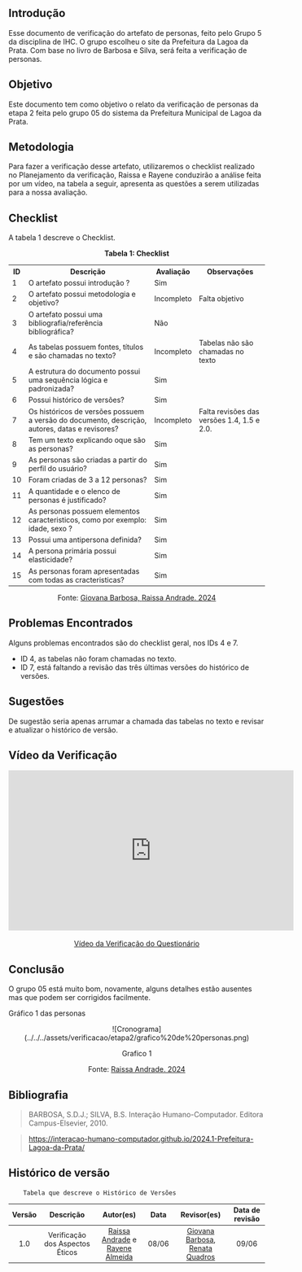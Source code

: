 ## Introdução 
Esse documento de verificação do artefato de personas, feito pelo Grupo 5 da disciplina de IHC. O grupo escolheu o site da Prefeitura da Lagoa da Prata. Com base no livro de Barbosa e Silva, será feita a verificação de personas.
## Objetivo 
Este documento tem como objetivo o relato da verificação de personas da etapa 2 feita pelo grupo 05 do sistema da Prefeitura Municipal de Lagoa da Prata.
## Metodologia 
Para fazer a verificação desse artefato, utilizaremos o checklist realizado no Planejamento da verificação, Raissa e Rayene conduzirão a análise feita por um vídeo, na tabela a seguir, apresenta as questões a serem utilizadas para a nossa avaliação.


## Checklist 

A tabela 1 descreve o Checklist.
<center>
    <p><strong>Tabela 1: Checklist</strong></p>
    <table>
        <tr>
            <th>ID</th>
            <th>Descrição</th>
            <th>Avaliação</th>
            <th>Observações</th>
        </tr>
        <tr>
            <td>1</td>
            <td>O artefato possui introdução ?</td>
            <td>Sim</td>
            <td></td>
        </tr>
        <tr>
            <td>2</td>
            <td>O artefato possui metodologia e objetivo?</td>
            <td>Incompleto</td>
            <td>Falta objetivo</td>
        </tr>
        <tr>
            <td>3</td>
            <td>O artefato possui uma bibliografia/referência bibliográfica?</td>
            <td>Não</td>
            <td></td>
        </tr>
        <tr>
            <td>4</td>
            <td>As tabelas possuem fontes, títulos e são chamadas no texto?</td>
            <td>Incompleto</td>
            <td>Tabelas não são chamadas no texto</td>
        </tr>
        <tr>
            <td>5</td>
            <td>A estrutura do documento possui uma sequência lógica e padronizada?</td>
            <td>Sim</td>
            <td></td>
        </tr>
        <tr>
            <td>6</td>
            <td>Possui histórico de versões?</td>
            <td>Sim</td>
            <td></td>
        </tr>
        <tr>
            <td>7</td>
            <td>Os históricos de versões possuem a versão do documento, descrição, autores, datas e revisores?</td>
            <td>Incompleto</td>
            <td>Falta revisões das versões 1.4, 1.5 e 2.0.</td>
        </tr>
        <tr>
            <td>8</td>
            <td>Tem um texto explicando oque são as personas?</td>
            <td>Sim</td>
            <td></td>
        </tr>
        <tr>
            <td>9</td>
            <td>As personas são criadas a partir do perfil do usuário?</td>
            <td>Sim</td>
            <td></td>
        </tr>
        <tr>
            <td>10</td>
            <td>Foram criadas de 3 a 12 personas?</td>
            <td>Sim</td>
            <td></td>
        </tr>
        <tr>
            <td>11</td>
            <td>A quantidade e o elenco de personas é justificado?</td>
            <td>Sim</td>
            <td></td>
        </tr>
        <tr>
            <td>12</td>
            <td>As personas possuem elementos caracteristicos, como por exemplo: idade, sexo ?</td>
            <td>Sim</td>
            <td></td>
        </tr>
        <tr>
            <td>13</td>
            <td>Possui uma antipersona definida?</td>
            <td>Sim</td>
            <td></td>
        </tr>
        <tr>
            <td>14</td>
            <td>A persona primária possui elasticidade?</td>
            <td>Sim</td>
            <td></td>
        </tr>
    <tr>
            <td>15</td>
            <td>As personas foram apresentadas com todas as cracteristicas?</td>
            <td>Sim</td>
            <td></td>
        </tr>
    </table>
<p>Fonte: <a href="https://github.com/gio221">Giovana Barbosa, <a href="https://github.com/RaissaAndradeS">Raissa Andrade. 2024</a></p> 
</center>


## Problemas Encontrados

Alguns problemas encontrados são do checklist geral, nos IDs 4 e 7.
- ID 4, as tabelas não foram chamadas no texto.
- ID 7, está faltando a revisão das três últimas versões do histórico de versões.

## Sugestões 

De sugestão seria apenas arrumar a chamada das tabelas no texto e revisar e atualizar o histórico de versão.

## Vídeo da Verificação 

<p style="text-align: center">
    <iframe width="560" height="315" src="https://www.youtube.com/embed/k2PvPgstIAo " title="YouTube video player" frameborder="0" allow="accelerometer; autoplay; clipboard-write; encrypted-media; gyroscope; picture-in-picture" allowfullscreen></iframe>
</p>
<p style="text-align: center">
    <a href="https://www.youtube.com/embed/k2PvPgstIAo " target="blank">Vídeo da Verificação do Questionário </a>
</p>

## Conclusão 

O grupo 05 está muito bom, novamente, alguns detalhes estão ausentes mas que podem ser corrigidos facilmente.


Gráfico 1 das personas

<center>
![Cronograma](../../../assets/verificacao/etapa2/grafico%20de%20personas.png)
<div align="center">
<p> Grafico 1 </p>
 <center>  <p>Fonte: <a href="https://github.com/RaissaAndradeS">Raissa Andrade. 2024</a></p></center>     
</div></center>

## Bibliografia 
> BARBOSA, S.D.J.; SILVA, B.S. Interação Humano-Computador. Editora Campus-Elsevier, 2010.

>  https://interacao-humano-computador.github.io/2024.1-Prefeitura-Lagoa-da-Prata/
## Histórico de versão  
        Tabela que descreve o Histórico de Versões
|     Versão       |     Descrição      |      Autor(es)      | Data           |  Revisor(es)          |Data de revisão|
| :----------------------------------------------------------: | :-------------------------------: | :-------------------------------------------------: | :-------------------------------: |  :-------------------------------: | :-------------------------------: |
|1.0|Verificação dos Aspectos Éticos|[Raissa Andrade](https://github.com/RaissaAndradeS) e [Rayene Almeida](https://github.com/rayenealmeida)    | 08/06|    [Giovana Barbosa](https://github.com/gio221), [Renata Quadros](https://github.com/Renatinha28)  | 09/06 |

